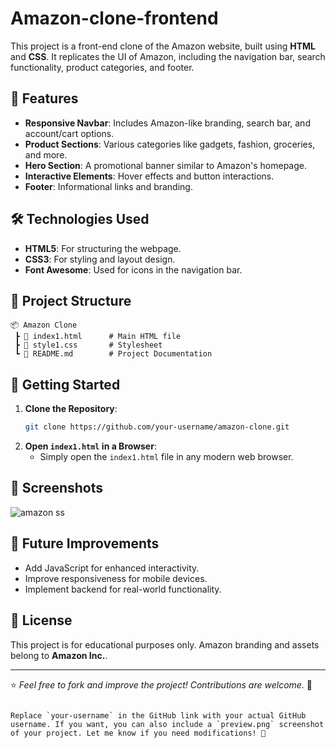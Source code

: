 # Amazon-clone-frontend

This project is a front-end clone of the Amazon website, built using **HTML** and **CSS**. It replicates the UI of Amazon, including the navigation bar, search functionality, product categories, and footer.

## 📌 Features

- **Responsive Navbar**: Includes Amazon-like branding, search bar, and account/cart options.
- **Product Sections**: Various categories like gadgets, fashion, groceries, and more.
- **Hero Section**: A promotional banner similar to Amazon's homepage.
- **Interactive Elements**: Hover effects and button interactions.
- **Footer**: Informational links and branding.

## 🛠️ Technologies Used

- **HTML5**: For structuring the webpage.
- **CSS3**: For styling and layout design.
- **Font Awesome**: Used for icons in the navigation bar.

## 📂 Project Structure

```
📦 Amazon Clone
 ┣ 📜 index1.html      # Main HTML file
 ┣ 📜 style1.css       # Stylesheet
 ┗ 📜 README.md        # Project Documentation
```

## 🚀 Getting Started

1. **Clone the Repository**:
   ```sh
   git clone https://github.com/your-username/amazon-clone.git
   ```
2. **Open `index1.html` in a Browser**:
   - Simply open the `index1.html` file in any modern web browser.

## 🎨 Screenshots

![amazon ss](https://github.com/user-attachments/assets/b1223bd9-aa88-4cea-9eb3-b950ccbd20f9)



## 📌 Future Improvements

- Add JavaScript for enhanced interactivity.
- Improve responsiveness for mobile devices.
- Implement backend for real-world functionality.

## 📄 License

This project is for educational purposes only. Amazon branding and assets belong to **Amazon Inc.**.

---

⭐ *Feel free to fork and improve the project! Contributions are welcome.* 🚀
```

Replace `your-username` in the GitHub link with your actual GitHub username. If you want, you can also include a `preview.png` screenshot of your project. Let me know if you need modifications! 🚀
